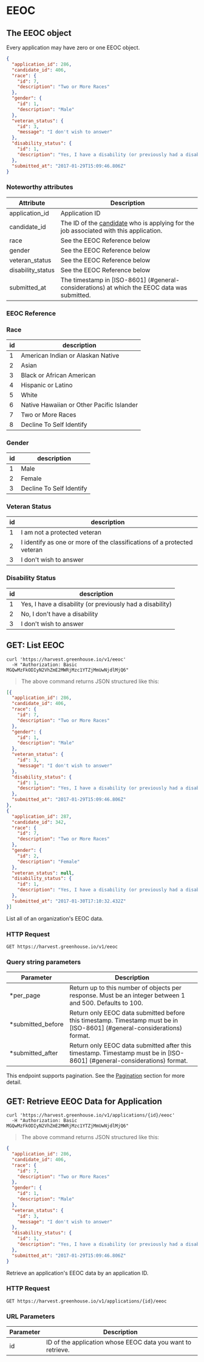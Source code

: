# EEOC

## The EEOC object

Every application may have zero or one EEOC object.

```json
{
  "application_id": 286,
  "candidate_id": 406,
  "race": {
    "id": 7,
    "description": "Two or More Races"
  },
  "gender": {
    "id": 1,
    "description": "Male"
  },
  "veteran_status": {
    "id": 3,
    "message": "I don't wish to answer"
  },
  "disability_status": {
    "id": 1,
    "description": "Yes, I have a disability (or previously had a disability)"
  },
  "submitted_at": "2017-01-29T15:09:46.806Z"
}
```

### Noteworthy attributes
| Attribute | Description |
|-----------|-------------|
| application_id | Application ID |
| candidate_id | The ID of the [candidate](#candidates) who is applying for the job associated with this application.
|race|See the EEOC Reference below
|gender|See the EEOC Reference below
|veteran_status|See the EEOC Reference below
|disability_status|See the EEOC Reference below
|submitted_at| The timestamp in [ISO-8601] (#general-considerations) at which the EEOC data was submitted.



### EEOC Reference

### Race

| id | description |
|------|------|
|1|American Indian or Alaskan Native
|2|Asian
|3|Black or African American
|4|Hispanic or Latino
|5|White
|6|Native Hawaiian or Other Pacific Islander
|7|Two or More Races
|8|Decline To Self Identify

### Gender
| id | description |
|----|-----------|
|1|Male
|2|Female
|3|Decline To Self Identify

### Veteran Status
| id | description |
|----|-----------|
|1|I am not a protected veteran
|2|I identify as one or more of the classifications of a protected veteran
|3|I don't wish to answer

### Disability Status
| id | description |
|----|-----------|
|1|Yes, I have a disability (or previously had a disability)
|2|No, I don't have a disability
|3|I don't wish to answer

## GET: List EEOC

```shell
curl 'https://harvest.greenhouse.io/v1/eeoc'
  -H "Authorization: Basic MGQwMzFkODIyN2VhZmE2MWRjMzc1YTZjMmUwNjdlMjQ6"
```
> The above command returns JSON structured like this:

```json
[{
  "application_id": 286,
  "candidate_id": 406,
  "race": {
    "id": 7,
    "description": "Two or More Races"
  },
  "gender": {
    "id": 1,
    "description": "Male"
  },
  "veteran_status": {
    "id": 3,
    "message": "I don't wish to answer"
  },
  "disability_status": {
    "id": 1,
    "description": "Yes, I have a disability (or previously had a disability)"
  },
  "submitted_at": "2017-01-29T15:09:46.806Z"
},
{
  "application_id": 287,
  "candidate_id": 342,
  "race": {
    "id": 7,
    "description": "Two or More Races"
  },
  "gender": {
    "id": 2,
    "description": "Female"
  },
  "veteran_status": null,
  "disability_status": {
    "id": 1,
    "description": "Yes, I have a disability (or previously had a disability)"
  },
  "submitted_at": "2017-01-30T17:10:32.432Z"
}]
```

List all of an organization's EEOC data.

### HTTP Request
`GET https://harvest.greenhouse.io/v1/eeoc`

### Query string parameters
Parameter | Description
--------- | -----------
*per_page | Return up to this number of objects per response. Must be an integer between 1 and 500. Defaults to 100.
*submitted_before | Return only EEOC data submitted before this timestamp. Timestamp must be in [ISO-8601] (#general-considerations) format.
*submitted_after | Return only EEOC data submitted after this timestamp. Timestamp must be in [ISO-8601] (#general-considerations) format.

This endpoint supports pagination. See the [Pagination](#pagination) section for more detail.

## GET: Retrieve EEOC Data for Application

```shell
curl 'https://harvest.greenhouse.io/v1/applications/{id}/eeoc'
  -H "Authorization: Basic MGQwMzFkODIyN2VhZmE2MWRjMzc1YTZjMmUwNjdlMjQ6"
```
> The above command returns JSON structured like this:

```json
{
  "application_id": 286,
  "candidate_id": 406,
  "race": {
    "id": 7,
    "description": "Two or More Races"
  },
  "gender": {
    "id": 1,
    "description": "Male"
  },
  "veteran_status": {
    "id": 3,
    "message": "I don't wish to answer"
  },
  "disability_status": {
    "id": 1,
    "description": "Yes, I have a disability (or previously had a disability)"
  },
  "submitted_at": "2017-01-29T15:09:46.806Z"
}
```

Retrieve an application's EEOC data by an application ID.

### HTTP Request

`GET https://harvest.greenhouse.io/v1/applications/{id}/eeoc`

### URL Parameters

Parameter | Description
--------- | -----------
id | ID of the application whose EEOC data you want to retrieve.